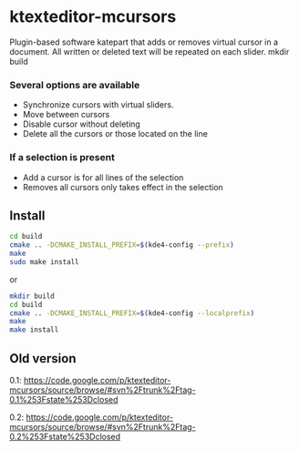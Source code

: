 ktexteditor-mcursors
====================

Plugin-based software katepart that adds or removes virtual cursor in a document. All written or deleted text will be repeated on each slider.
mkdir build

### Several options are available

 - Synchronize cursors with virtual sliders.
 - Move between cursors
 - Disable cursor without deleting
 - Delete all the cursors or those located on the line

### If a selection is present

 - Add a cursor is for all lines of the selection
 - Removes all cursors only takes effect in the selection

Install
-------

```sh
cd build
cmake .. -DCMAKE_INSTALL_PREFIX=$(kde4-config --prefix)
make
sudo make install
```

or

```sh
mkdir build
cd build
cmake .. -DCMAKE_INSTALL_PREFIX=$(kde4-config --localprefix)
make
make install
```

Old version
-----------

0.1: https://code.google.com/p/ktexteditor-mcursors/source/browse/#svn%2Ftrunk%2Ftag-0.1%253Fstate%253Dclosed

0.2: https://code.google.com/p/ktexteditor-mcursors/source/browse/#svn%2Ftrunk%2Ftag-0.2%253Fstate%253Dclosed
